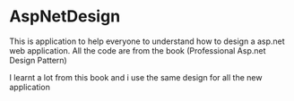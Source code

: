 AspNetDesign
=================

This is application to help everyone to understand how to design a asp.net web application. 
All the code are from the book (Professional Asp.net Design Pattern)

I learnt a lot from this book and i use the same design for all the new application
